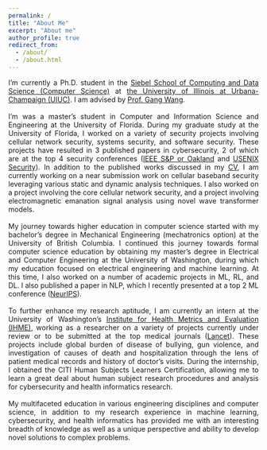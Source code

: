 ```yaml
---
permalink: /
title: "About Me"
excerpt: "About me"
author_profile: true
redirect_from: 
  - /about/
  - /about.html
---
```

<div style="text-align: justify">
I’m currently a Ph.D. student in the <a href="https://siebelschool.illinois.edu/">Siebel School of Computing and Data Science (Computer Science)</a> at <a href="https://illinois.edu/">the University of Illinois at Urbana-Champaign (UIUC)</a>. I am advised by <a href="https://gangw.cs.illinois.edu/">Prof. Gang Wang</a>.
<br /><br /> 
I’m was a master’s student in Computer and Information Science and Engineering at the University of Florida. During my graduate study at the University of Florida, I worked on a variety of security projects involving cellular network security, systems security, and software security. These projects have resulted in 3 published papers in cybersecurity, 2 of which are at the top 4 security conferences (<a href="https://sp2023.ieee-security.org/">IEEE S&P or Oakland</a> and <a href="https://www.usenix.org/conference/usenixsecurity23">USENIX Security</a>). In addition to the published works discussed in my <a href="https://pnaghavi.github.io/cv/">CV</a>, I am currently working on a near submission work on cellular baseband security leveraging various static and dynamic analysis techniques. I also worked on a project involving the core cellular network security, and a project involving electromagnetic emanation signal analysis using novel wave transformer models.
<br /><br />
My journey towards higher education in computer science started with my bachelor’s degree in Mechanical Engineering (mechatronics option) at the University of British Columbia. I continued this journey towards formal computer science education by obtaining my master’s degree in Electrical and Computer Engineering at the University of Washington, during which my education focused on electrical engineering and machine learning. At this time, I also worked on a number of academic projects in ML, RL, and DL. I also published a paper in NLP, which I recently presented at a top 2 ML conference (<a href="https://nips.cc/Conferences/2022">NeurIPS</a>).
<br /><br />
To further enhance my research aptitude, I am currently an intern at the University of Washington’s <a href="https://www.healthdata.org/">Institute for Health Metrics and Evaluation (IHME)</a>, working as a researcher on a variety of projects currently under review or to be submitted at the top medical journals (<a href="https://www.thelancet.com/">Lancet</a>). These projects include global burden of disease of bullying, gun violence, and investigation of causes of death and hospitalization through the lens of patient medical records and history of doctor’s visits. During the internship, I obtained the CITI Human Subjects Learners Certification, allowing me to learn a great deal about human subject research procedures and analysis for cybersecurity and health informatics research.
<br /><br />
My multifaceted education in various engineering disciplines and computer science, in addition to my research experience in machine learning, cybersecurity, and health informatics has provided me with an interesting breadth of knowledge as well as a unique perspective and ability to develop novel solutions to complex problems.
</div>
